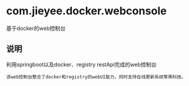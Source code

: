 # com.jieyee.docker.webconsole
基于docker的web控制台

## 说明
利用springboot以及docker、registry restApi完成的web控制台
```
该web控制台整合了docker和registry的webUI能力，同时支持在线更新系统等黑科技。
```

